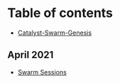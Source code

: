 # Table of contents

* [Catalyst-Swarm-Genesis](README.md)

## April 2021

* [Swarm Sessions](april-2021/swarm-sessions.md)

